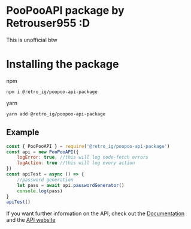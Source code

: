 # PooPooAPI package by Retrouser955 :D

This is unofficial btw

# Installing the package

npm
```
npm i @retro_ig/poopoo-api-package
```
yarn
```
yarn add @retro_ig/poopoo-api-package
```

## Example
```js
const { PooPooAPI } = require('@retro_ig/poopoo-api-package')
const api = new PooPooAPI({
    logError: true, //this will log node-fetch errors
    logAction: true //this will log every action
})
const apiTest = async () => {
    //password generation
    let pass = await api.passwordGenerator()
    console.log(pass)
}
apiTest()
```
If you want further information on the API, check out the [Documentation](https://github.com/retrouser955/poopoo-api-package/blob/main/docs/1.1.0.md) and the [API website](https://poopoo-api.vercel.app/)